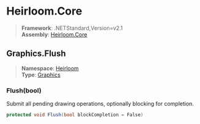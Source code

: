 # Heirloom.Core

> **Framework**: .NETStandard,Version=v2.1  
> **Assembly**: [Heirloom.Core][0]  

## Graphics.Flush

> **Namespace**: [Heirloom][0]  
> **Type**: [Graphics][1]  

### Flush(bool)

Submit all pending drawing operations, optionally blocking for completion.

```cs
protected void Flush(bool blockCompletion = False)
```

[0]: ../Heirloom.Core.md
[1]: Heirloom.Graphics.md
